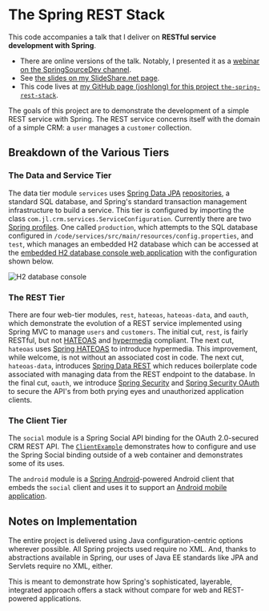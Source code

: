 # The Spring REST Stack

This code accompanies a talk that I deliver on **RESTful service development with Spring**. 
* There are online versions of the talk. Notably, I presented it as a [webinar on the SpringSourceDev channel](http://www.youtube.com/watch?v=SC0FPuDKei0).
* See [the slides on my SlideShare.net page](http://www.slideshare.net/joshlong/rest-apis-with-spring). 
* This code lives at [my GitHub page (joshlong) for this project `the-spring-rest-stack`](http://github.com/joshlong/the-spring-rest-stack/code).

The goals of this project are to demonstrate the development of a simple REST service with Spring. The REST service concerns itself with the domain of a simple CRM: a `user` manages a  `customer` collection. 


## Breakdown of the Various Tiers
### The Data and Service Tier
The data tier module `services` uses [Spring Data JPA](http://www.springsource.org/spring-data/jpa) [repositories](http://static.springsource.org/spring-data/data-jpa/docs/current/reference/html/repositories.html), a standard SQL database, and Spring's standard transaction management infrastructure to build a service. This tier is configured by importing the class `com.jl.crm.services.ServiceConfiguration`. Currently there are two [Spring profiles](http://static.springsource.org/spring/docs/3.2.x/spring-framework-reference/html/new-in-3.1.html#new-in-3.1-bean-definition-profiles). One called `production`, which attempts to the SQL database configured in `/code/services/src/main/resources/config.properties`, and `test`, which manages an embedded H2 database which can be accessed at  the [embedded H2 database console web application](http://localhost:8080/h2/) with the configuration shown below.

![H2 database console](https://raw.github.com/joshlong/the-spring-rest-stack/master/docs/images/h2_database_console_configuration.png "The H2 Database Console configuration")

### The REST Tier 
There are four web-tier modules, `rest`, `hateoas`, `hateoas-data`, and `oauth`, which demonstrate the evolution of a REST service implemented using Spring MVC to manage `users` and `customers`. The initial cut, `rest`, is fairly RESTful, but not [HATEOAS](http://en.wikipedia.org/wiki/HATEOAS) and [hypermedia](http://www.wikipedia.org/wiki/hypermedia) compliant. The next cut, `hateoas` uses [Spring HATEOAS](https://github.com/SpringSource/spring-hateoas) to introduce hypermedia. This improvement, while welcome, is not without an associated cost in code. The next cut, `hateoas-data`, introduces [Spring Data REST](https://github.com/SpringSource/Spring-Data-REST) which reduces boilerplate code associated with managing data from the REST endpoint to the database. In the final cut, `oauth`, we introduce [Spring Security](http://github.com/SpringSource/Spring-Security) and [Spring Security OAuth](http://www.github.com/SpringSource/Spring-Security-OAuth) to secure the API's from both prying eyes and unauthorized application clients. 

### The Client Tier
The `social` module is a Spring Social API binding for the OAuth 2.0-secured CRM REST API. The [`ClientExample`](https://github.com/joshlong/the-spring-rest-stack/blob/master/code/social/src/main/java/com/jl/crm/client/ClientExample.java) demonstrates how to configure and use the Spring Social binding outside of a web container and demonstrates some of its uses. 

The `android` module is a [Spring Android](http://github.com/SpringSource/spring-android)-powered Android client that embeds the `social` client and uses it to support an [Android mobile application](http://www.google.com/mobile/android/).

## Notes on Implementation 
The entire project is delivered using Java configuration-centric options wherever possible. All Spring projects used require no XML. And, thanks to abstractions available in Spring, our uses of Java EE standards like JPA and Servlets require no XML, either.   

This is meant to demonstrate how Spring's sophisticated, layerable, integrated approach offers a stack without compare for web and REST-powered applications. 


